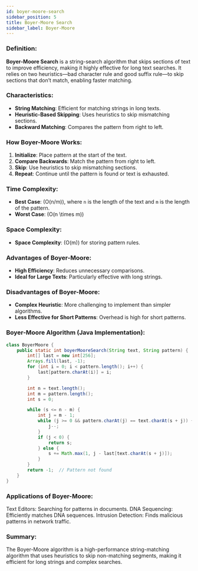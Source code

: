 ```yaml
---
id: boyer-moore-search  
sidebar_position: 5  
title: Boyer-Moore Search  
sidebar_label: Boyer-Moore  
---
```


### Definition:

**Boyer-Moore Search** is a string-search algorithm that skips sections of text to improve efficiency, making it highly effective for long text searches. It relies on two heuristics—bad character rule and good suffix rule—to skip sections that don’t match, enabling faster matching.

### Characteristics:

- **String Matching**: Efficient for matching strings in long texts.
- **Heuristic-Based Skipping**: Uses heuristics to skip mismatching sections.
- **Backward Matching**: Compares the pattern from right to left.

### How Boyer-Moore Works:

1. **Initialize**: Place pattern at the start of the text.
2. **Compare Backwards**: Match the pattern from right to left.
3. **Skip**: Use heuristics to skip mismatching sections.
4. **Repeat**: Continue until the pattern is found or text is exhausted.

### Time Complexity:

- **Best Case**: \(O(n/m)\), where `n` is the length of the text and `m` is the length of the pattern.
- **Worst Case**: \(O(n \times m)\)

### Space Complexity:

- **Space Complexity**: \(O(m)\) for storing pattern rules.

### Advantages of Boyer-Moore:

- **High Efficiency**: Reduces unnecessary comparisons.
- **Ideal for Large Texts**: Particularly effective with long strings.

### Disadvantages of Boyer-Moore:

- **Complex Heuristic**: More challenging to implement than simpler algorithms.
- **Less Effective for Short Patterns**: Overhead is high for short patterns.

### Boyer-Moore Algorithm (Java Implementation):

```java
class BoyerMoore {
    public static int boyerMooreSearch(String text, String pattern) {
        int[] last = new int[256];
        Arrays.fill(last, -1);
        for (int i = 0; i < pattern.length(); i++) {
            last[pattern.charAt(i)] = i;
        }

        int n = text.length();
        int m = pattern.length();
        int s = 0;

        while (s <= n - m) {
            int j = m - 1;
            while (j >= 0 && pattern.charAt(j) == text.charAt(s + j)) {
                j--;
            }
            if (j < 0) {
                return s;
            } else {
                s += Math.max(1, j - last[text.charAt(s + j)]);
            }
        }
        return -1;  // Pattern not found
    }
}
```
### Applications of Boyer-Moore:
Text Editors: Searching for patterns in documents.
DNA Sequencing: Efficiently matches DNA sequences.
Intrusion Detection: Finds malicious patterns in network traffic.
### Summary:
The Boyer-Moore algorithm is a high-performance string-matching algorithm that uses heuristics to skip non-matching segments, making it efficient for long strings and complex searches.
